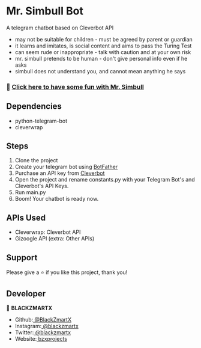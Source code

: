 # Mr. Simbull Bot

A telegram chatbot based on Cleverbot API

* may not be suitable for children - must be agreed by parent or guardian
* it learns and imitates, is social content and aims to pass the Turing Test
* can seem rude or inappropriate - talk with caution and at your own risk
* mr. simbull pretends to be human - don't give personal info even if he asks
* simbull does not understand you, and cannot mean anything he says

### 🤖 [Click here to have some fun with Mr. Simbull](http://t.me/simbull_bot) 

## Dependencies

* python-telegram-bot
* cleverwrap


## Steps 

1. Clone the project
2. Create your telegram bot using [BotFather](https://t.me/BotFather)
3. Purchase an API key from [Cleverbot](https://www.cleverbot.com/api)
4. Open the project and rename constants.py with your Telegram Bot's and Cleverbot's API Keys.
5. Run main.py
6. Boom! Your chatbot is ready now.

## APIs Used

- Cleverwrap: Cleverbot API 
- Gizoogle API (extra: Other APIs)

## Support

Please give a ⭐️ if you like this project, thank you!

## Developer

👤 **BLACKZMARTX**

- Github:[ @BlackZmartX](https://github.com/BlackZmartX) 
- Instagram:[ @blackzmartx](https://www.instagram.com/blackzmartx)
- Twitter:[ @blackzmartx](https://www.twitter.com/blackzmartx)
- Website:[ bzxprojects](https://bzxprojects.blogspot.com)
